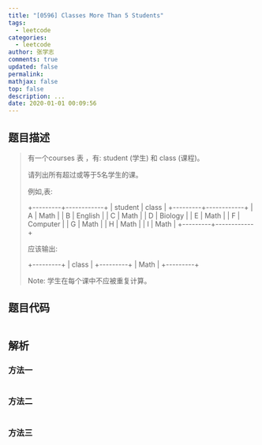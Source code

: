 ```yaml
---
title: "[0596] Classes More Than 5 Students"
tags:
  - leetcode
categories:
  - leetcode
author: 张学志
comments: true
updated: false
permalink:
mathjax: false
top: false
description: ...
date: 2020-01-01 00:09:56
---
```


## 题目描述

> 有一个courses 表 ，有: student (学生) 和 class (课程)。 
> 
> 请列出所有超过或等于5名学生的课。 
> 
> 例如,表: 
> 
> 
> +---------+------------+
> | student | class      |
> +---------+------------+
> | A       | Math       |
> | B       | English    |
> | C       | Math       |
> | D       | Biology    |
> | E       | Math       |
> | F       | Computer   |
> | G       | Math       |
> | H       | Math       |
> | I       | Math       |
> +---------+------------+
> 
> 
> 应该输出: 
> 
> 
> +---------+
> | class   |
> +---------+
> | Math    |
> +---------+
> 
> 
> Note: 
> 学生在每个课中不应被重复计算。 
> 

## 题目代码

```cpp

```

## 解析

### 方法一

```cpp

```

### 方法二

```cpp

```

### 方法三

```cpp

```


